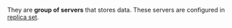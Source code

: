 They are **group of servers** that stores data. These servers are configured in [replica set](Replica%20Set.md).